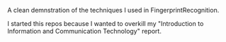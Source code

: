 A clean demnstration of the techniques I used in FingerprintRecognition. 

I started this repos because I wanted to overkill my "Introduction to Information and Communication Technology" report.
